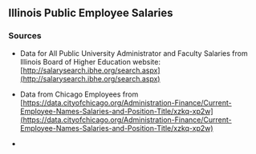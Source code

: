 ## Illinois Public Employee Salaries

### Sources

* Data for All Public University Administrator and Faculty Salaries from Illinois Board of Higher Education website: [http://salarysearch.ibhe.org/search.aspx](http://salarysearch.ibhe.org/search.aspx) 

* Data from Chicago Employees from [https://data.cityofchicago.org/Administration-Finance/Current-Employee-Names-Salaries-and-Position-Title/xzkq-xp2w](https://data.cityofchicago.org/Administration-Finance/Current-Employee-Names-Salaries-and-Position-Title/xzkq-xp2w)
* 
